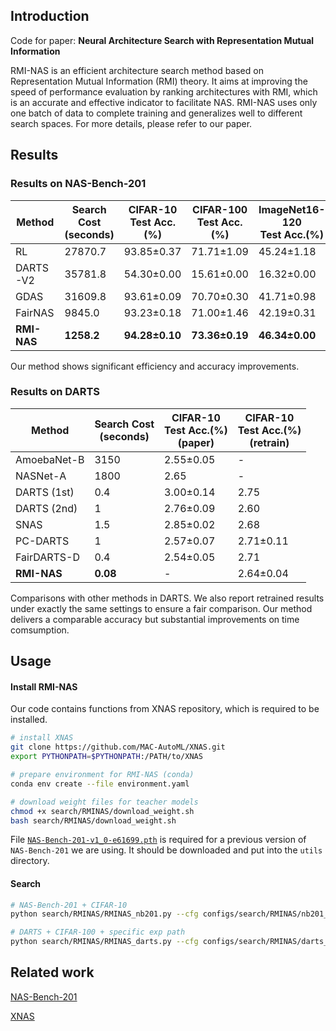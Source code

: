 ## Introduction

Code for paper: **Neural Architecture Search with Representation Mutual Information**

RMI-NAS is an efficient architecture search method based on Representation Mutual Information (RMI) theory. It aims at improving the speed of performance evaluation by ranking architectures with RMI, which is an accurate and effective indicator to facilitate NAS. RMI-NAS uses only one batch of data to complete training and generalizes well to different search spaces. For more details, please refer to our paper.

## Results

### Results on NAS-Bench-201

| Method      | Search Cost<br />(seconds) | CIFAR-10 <br />Test Acc.(%) | CIFAR-100 <br />Test Acc.(%) | ImageNet16-120 <br />Test Acc.(%) |
| ----------- | -------------------------- | --------------------------- | ---------------------------- | --------------------------------- |
| RL          | 27870.7                    | 93.85±0.37                  | 71.71±1.09                   | 45.24±1.18                        |
| DARTS-V2    | 35781.8                    | 54.30±0.00                  | 15.61±0.00                   | 16.32±0.00                        |
| GDAS        | 31609.8                    | 93.61±0.09                  | 70.70±0.30                   | 41.71±0.98                        |
| FairNAS     | 9845.0                     | 93.23±0.18                  | 71.00±1.46                   | 42.19±0.31                        |
| **RMI-NAS** | **1258.2**                 | **94.28±0.10**              | **73.36±0.19**               | **46.34±0.00**                    |

Our method shows significant efficiency and accuracy improvements.

### Results on DARTS

| Method      | Search Cost<br />(seconds) | CIFAR-10 <br />Test Acc.(%)<br />(paper) | CIFAR-10 <br />Test Acc.(%)<br />(retrain) |
| ----------- | -------------------------- | ---------------------------------------- | ------------------------------------------ |
| AmoebaNet-B | 3150                       | 2.55±0.05                                | -                                          |
| NASNet-A    | 1800                       | 2.65                                     | -                                          |
| DARTS (1st) | 0.4                        | 3.00±0.14                                | 2.75                                       |
| DARTS (2nd) | 1                          | 2.76±0.09                                | 2.60                                       |
| SNAS        | 1.5                        | 2.85±0.02                                | 2.68                                       |
| PC-DARTS    | 1                          | 2.57±0.07                                | 2.71±0.11                                  |
| FairDARTS-D | 0.4                        | 2.54±0.05                                | 2.71                                       |
| **RMI-NAS** | **0.08**                   | -                                        | 2.64±0.04                                  |

Comparisons with other methods in DARTS. We also report retrained results under exactly the same settings to ensure a fair comparison. Our method delivers a comparable accuracy but substantial improvements on time comsumption.



## Usage

#### Install RMI-NAS

Our code contains functions from XNAS repository, which is required to be installed.

```bash
# install XNAS
git clone https://github.com/MAC-AutoML/XNAS.git
export PYTHONPATH=$PYTHONPATH:/PATH/to/XNAS

# prepare environment for RMI-NAS (conda)
conda env create --file environment.yaml

# download weight files for teacher models
chmod +x search/RMINAS/download_weight.sh
bash search/RMINAS/download_weight.sh
```

File [`NAS-Bench-201-v1_0-e61699.pth`](https://drive.google.com/open?id=1SKW0Cu0u8-gb18zDpaAGi0f74UdXeGKs) is required for a previous version of `NAS-Bench-201` we are using. It should be downloaded and put into the `utils` directory.

#### Search

```bash
# NAS-Bench-201 + CIFAR-10
python search/RMINAS/RMINAS_nb201.py --cfg configs/search/RMINAS/nb201_cifar10.yaml

# DARTS + CIFAR-100 + specific exp path
python search/RMINAS/RMINAS_darts.py --cfg configs/search/RMINAS/darts_cifar100.yaml OUT_DIR experiments/
```


## Related work

[NAS-Bench-201](https://github.com/D-X-Y/NAS-Bench-201)

[XNAS](https://github.com/MAC-AutoML/XNAS)